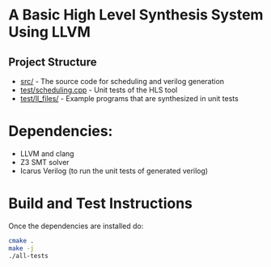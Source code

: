# A Basic High Level Synthesis System Using LLVM

## Project Structure

* [src/](src/) - The source code for scheduling and verilog generation
* [test/scheduling.cpp](test/scheduling.cpp) - Unit tests of the HLS tool
* [test/ll_files/](test/ll_files/) - Example programs that are synthesized in unit tests

# Dependencies:

* LLVM and clang
* Z3 SMT solver
* Icarus Verilog (to run the unit tests of generated verilog)

# Build and Test Instructions

Once the dependencies are installed do:

```bash
cmake .
make -j
./all-tests 
```
